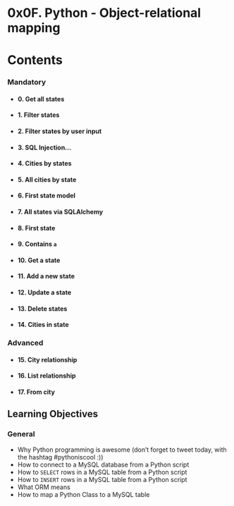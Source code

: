 # 0x0F. Python - Object-relational mapping
# Contents
### Mandatory
- #### 0. Get all states
- #### 1. Filter states
- #### 2. Filter states by user input
- #### 3. SQL Injection...
- #### 4. Cities by states
- #### 5. All cities by state
- #### 6. First state model
- #### 7. All states via SQLAlchemy
- #### 8. First state
- #### 9. Contains `a`
- #### 10. Get a state
- #### 11. Add a new state
- #### 12. Update a state
- #### 13. Delete states
- #### 14. Cities in state
### Advanced
- #### 15. City relationship
- #### 16. List relationship
- #### 17. From city
## Learning Objectives
### General
-   Why Python programming is awesome (don’t forget to tweet today, with the hashtag #pythoniscool :))
-   How to connect to a MySQL database from a Python script
-   How to  `SELECT`  rows in a MySQL table from a Python script
-   How to  `INSERT`  rows in a MySQL table from a Python script
-   What ORM means
-   How to map a Python Class to a MySQL table
